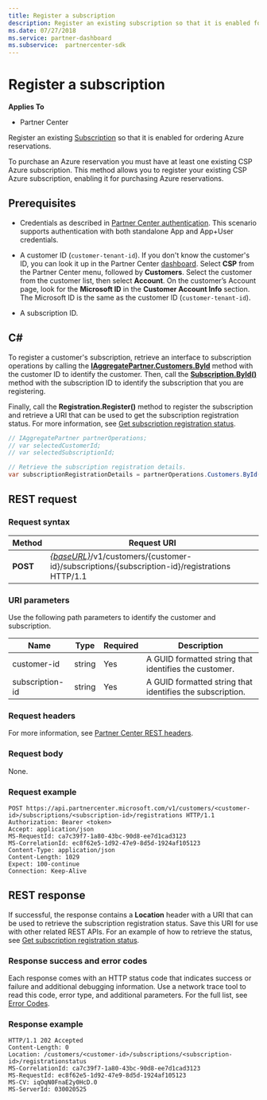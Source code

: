 ```yaml
---
title: Register a subscription
description: Register an existing subscription so that it is enabled for ordering Azure reservations.
ms.date: 07/27/2018
ms.service: partner-dashboard
ms.subservice:  partnercenter-sdk
---
```


# Register a subscription

**Applies To**

- Partner Center

Register an existing [Subscription](subscription-resources.md) so that it is enabled for ordering Azure reservations.

To purchase an Azure reservation you must have at least one existing CSP Azure subscription. This method allows you to register your existing CSP Azure subscription, enabling it for purchasing Azure reservations.

## Prerequisites

- Credentials as described in [Partner Center authentication](partner-center-authentication.md). This scenario supports authentication with both standalone App and App+User credentials.

- A customer ID (`customer-tenant-id`). If you don't know the customer's ID, you can look it up in the Partner Center [dashboard](https://partner.microsoft.com/dashboard). Select **CSP** from the Partner Center menu, followed by **Customers**. Select the customer from the customer list, then select **Account**. On the customer’s Account page, look for the **Microsoft ID** in the **Customer Account Info** section. The Microsoft ID is the same as the customer ID  (`customer-tenant-id`).

- A subscription ID.

## C\#

To register a customer's subscription, retrieve an interface to subscription operations by calling the [**IAggregatePartner.Customers.ById**](/dotnet/api/microsoft.store.partnercenter.customers.icustomercollection.byid) method with the customer ID to identify the customer. Then, call the [**Subscription.ById()**](/dotnet/api/microsoft.store.partnercenter.subscriptions.isubscriptioncollection.byid) method with the subscription ID to identify the subscription that you are registering.

Finally, call the **Registration.Register()** method to register the subscription and retrieve a URI that can be used to get the subscription registration status. For more information, see [Get subscription registration status](get-subscription-registration-status.md).

``` csharp
// IAggregatePartner partnerOperations;
// var selectedCustomerId;
// var selectedSubscriptionId;

// Retrieve the subscription registration details.
var subscriptionRegistrationDetails = partnerOperations.Customers.ById(selectedCustomerId).Subscriptions.ById(selectedSubscriptionId).Registration.Register();
```

## REST request

### Request syntax

| Method    | Request URI                                                                                                                        |
|-----------|------------------------------------------------------------------------------------------------------------------------------------|
| **POST**  | [*{baseURL}*](partner-center-rest-urls.md)/v1/customers/{customer-id}/subscriptions/{subscription-id}/registrations HTTP/1.1 |

### URI parameters

Use the following path parameters to identify the customer and subscription.

| Name                    | Type       | Required | Description                                                   |
|-------------------------|------------|----------|---------------------------------------------------------------|
| customer-id             | string     | Yes      | A GUID formatted string that identifies the customer.         |
| subscription-id         | string     | Yes      | A GUID formatted string that identifies the subscription.     |

### Request headers

For more information, see [Partner Center REST headers](headers.md).

### Request body

None.

### Request example

```http
POST https://api.partnercenter.microsoft.com/v1/customers/<customer-id>/subscriptions/<subscription-id>/registrations HTTP/1.1
Authorization: Bearer <token>
Accept: application/json
MS-RequestId: ca7c39f7-1a80-43bc-90d8-ee7d1cad3123
MS-CorrelationId: ec8f62e5-1d92-47e9-8d5d-1924af105123
Content-Type: application/json
Content-Length: 1029
Expect: 100-continue
Connection: Keep-Alive
```

## REST response

If successful, the response contains a **Location** header with a URI that can be used to retrieve the subscription registration status. Save this URI for use with other related REST APIs. For an example of how to retrieve the status, see [Get subscription registration status](get-subscription-registration-status.md).

### Response success and error codes

Each response comes with an HTTP status code that indicates success or failure and additional debugging information. Use a network trace tool to read this code, error type, and additional parameters. For the full list, see [Error Codes](error-codes.md).

### Response example

```http
HTTP/1.1 202 Accepted
Content-Length: 0
Location: /customers/<customer-id>/subscriptions/<subscription-id>/registrationstatus
MS-CorrelationId: ca7c39f7-1a80-43bc-90d8-ee7d1cad3123
MS-RequestId: ec8f62e5-1d92-47e9-8d5d-1924af105123
MS-CV: iqOqN0FnaE2y0HcD.0
MS-ServerId: 030020525
```
